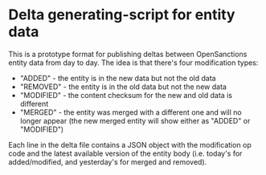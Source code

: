 # Delta generating-script for entity data

This is a prototype format for publishing deltas between OpenSanctions entity data from day to day. The idea is that there's four modification types:

* "ADDED" - the entity is in the new data but not the old data
* "REMOVED" - the entity is in the old data but not the new data
* "MODIFIED" - the content checksum for the new and old data is different
* "MERGED" - the entity was merged with a different one and will no longer appear (the new merged entity will show either as "ADDED" or "MODIFIED")

Each line in the delta file contains a JSON object with the modification op code and the latest available version of the entity body (i.e. today's for added/modified, and yesterday's for merged and removed).